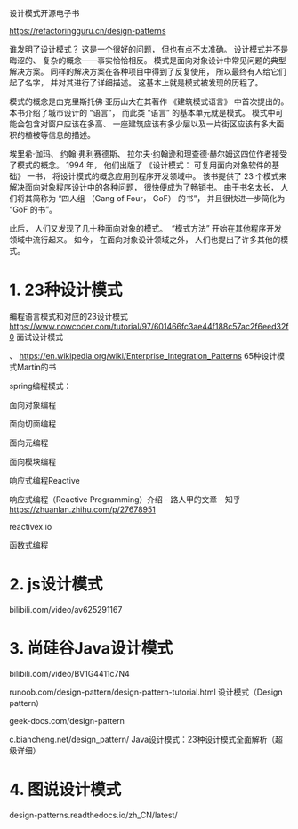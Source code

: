 




设计模式开源电子书


https://refactoringguru.cn/design-patterns




谁发明了设计模式？ 这是一个很好的问题， 但也有点不太准确。 设计模式并不是晦涩的、 复杂的概念——事实恰恰相反。 模式是面向对象设计中常见问题的典型解决方案。 同样的解决方案在各种项目中得到了反复使用， 所以最终有人给它们起了名字， 并对其进行了详细描述。 这基本上就是模式被发现的历程了。

模式的概念是由克里斯托佛·亚历山大在其著作 《建筑模式语言》 中首次提出的。 本书介绍了城市设计的 “语言”， 而此类 “语言” 的基本单元就是模式。 模式中可能会包含对窗户应该在多高、 一座建筑应该有多少层以及一片街区应该有多大面积的植被等信息的描述。

埃里希·伽玛、 约翰·弗利赛德斯、 拉尔夫·约翰逊和理查德·赫尔姆这四位作者接受了模式的概念。 1994 年， 他们出版了 《设计模式： 可复用面向对象软件的基础》 一书， 将设计模式的概念应用到程序开发领域中。 该书提供了 23 个模式来解决面向对象程序设计中的各种问题， 很快便成为了畅销书。 由于书名太长， 人们将其简称为 “四人组 （Gang of Four， GoF） 的书”， 并且很快进一步简化为 “GoF 的书”。

此后， 人们又发现了几十种面向对象的模式。 ​ “模式方法” 开始在其他程序开发领域中流行起来。 如今， 在面向对象设计领域之外， 人们也提出了许多其他的模式。











# 1. 23种设计模式

 编程语言模式和对应的23设计模式
https://www.nowcoder.com/tutorial/97/601466fc3ae44f188c57ac2f6eed32f0
面试设计模式


、
https://en.wikipedia.org/wiki/Enterprise_Integration_Patterns  65种设计模式Martin的书



spring编程模式：

面向对象编程

面向切面编程

面向元编程

面向模块编程

响应式编程Reactive

响应式编程（Reactive Programming）介绍 - 路人甲的文章 - 知乎 https://zhuanlan.zhihu.com/p/27678951

reactivex.io

函数式编程




















# 2. js设计模式
bilibili.com/video/av625291167




# 3. 尚硅谷Java设计模式


bilibili.com/video/BV1G4411c7N4












runoob.com/design-pattern/design-pattern-tutorial.html
设计模式（Design pattern）

geek-docs.com/design-pattern







c.biancheng.net/design_pattern/
Java设计模式：23种设计模式全面解析（超级详细）


# 4. 图说设计模式
design-patterns.readthedocs.io/zh_CN/latest/
























